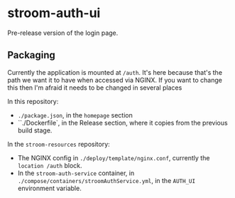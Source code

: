 # stroom-auth-ui

Pre-release version of the login page.

## Packaging
Currently the application is mounted at `/auth`. It's here because that's the path we want it to have when accessed via NGINX. If you want to change this then I'm afraid it needs to be changed in several places

In this repository:
* `./package.json`, in the `homepage` section
* ``./Dockerfile`, in the Release section, where it copies from the previous build stage.

In the `stroom-resources` repository:
* The NGINX config in `./deploy/template/nginx.conf`, currently the `location /auth` block.
* In the `stroom-auth-service` container, in `./compose/containers/stroomAuthService.yml`, in the `AUTH_UI` environment variable.
